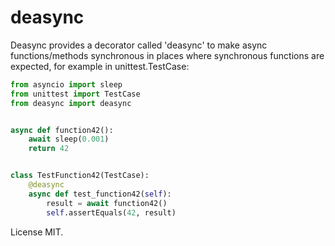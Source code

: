 # deasync

Deasync provides a decorator called 'deasync' to make async functions/methods synchronous in places where synchronous functions are expected, for example in unittest.TestCase:

```python
from asyncio import sleep
from unittest import TestCase
from deasync import deasync


async def function42():
    await sleep(0.001)
    return 42


class TestFunction42(TestCase):
    @deasync
    async def test_function42(self):
        result = await function42()
        self.assertEquals(42, result)
```

License MIT.
